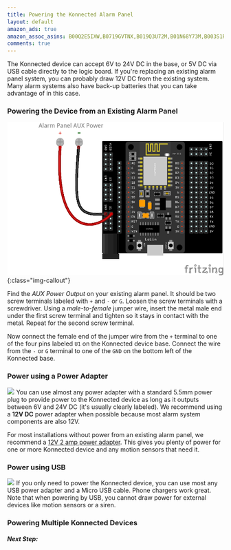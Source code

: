 ```yaml
---
title: Powering the Konnected Alarm Panel
layout: default
amazon_ads: true
amazon_assoc_asins: B00Q2E5IXW,B0719GVTNX,B019Q3U72M,B01N68Y73M,B003S1RQ2S
comments: true
---
```


The Konnected device can accept 6V to 24V DC in the base, or 5V DC via USB cable directly to the logic board. If you're
 replacing an existing alarm panel system, you can probably draw 12V DC from the existing system. Many alarm systems also
 have back-up batteries that you can take advantage of in this case.
 
### Powering the Device from an Existing Alarm Panel
 
![](/assets/images/power-from-alarm-panel_bb.png){:class="img-callout"}

Find the _AUX Power Output_ on your existing alarm panel. It should be two screw terminals labeled with `+` and `-` or `G`. 
Loosen the screw terminals with a screwdriver. Using a _male-to-female_ jumper wire, insert the metal male end under the
first screw terminal and tighten so it stays in contact with the metal. Repeat for the second screw terminal.

Now connect the female end of the jumper wire from the `+` terminal to one of the four pins labeled `U1` on the Konnected
device base. Connect the wire from the `-` or `G` terminal to one of the `GND` on the bottom left of the Konnected base.

### Power using a Power Adapter

<a class="img-inline" href="https://www.amazon.com/TMEZON-Power-Adapter-Supply-2-1mm/dp/B00Q2E5IXW/ref=as_li_ss_il?ie=UTF8&qid=1500792679&sr=8-3&keywords=12v+power+adapter&linkCode=li2&tag=konnected-io-20&linkId=44dda887943ef673638c36ce1ba83199" target="_blank"><img border="0" src="//ws-na.amazon-adsystem.com/widgets/q?_encoding=UTF8&ASIN=B00Q2E5IXW&Format=_SL160_&ID=AsinImage&MarketPlace=US&ServiceVersion=20070822&WS=1&tag=konnected-io-20" ></a><img src="https://ir-na.amazon-adsystem.com/e/ir?t=konnected-io-20&l=li2&o=1&a=B00Q2E5IXW" width="1" height="1" border="0" alt="" style="border:none !important; margin:0px !important;" />
You can use almost any power adapter with a standard 5.5mm power plug to provide power to the Konnected device as long
as it outputs between 6V and 24V DC (it's usually clearly labeled). We recommend using a **12V DC** power adapter when 
possible because most alarm system components are also 12V.
 
For most installations without power from an existing alarm panel, we recommend a [12V 2 amp power adapter](https://www.amazon.com/TMEZON-Power-Adapter-Supply-2-1mm/dp/B00Q2E5IXW/ref=as_li_ss_tl?ie=UTF8&qid=1500792679&sr=8-3&keywords=12v+power+adapter&linkCode=ll1&tag=konnected-io-20&linkId=6e536f3412becae1fbc9deb536cb1a43).
This gives you plenty of power for one or more Konnected device and any motion sensors that need it. 
 
### Power using USB

<a class="img-inline" href="https://www.amazon.com/gp/product/B00GF9T3I0/ref=as_li_ss_il?ie=UTF8&linkCode=li2&tag=konnected-io-20&linkId=081f3a7c91487f1a11b0158aa570eae4" target="_blank"><img border="0" src="//ws-na.amazon-adsystem.com/widgets/q?_encoding=UTF8&ASIN=B00GF9T3I0&Format=_SL160_&ID=AsinImage&MarketPlace=US&ServiceVersion=20070822&WS=1&tag=konnected-io-20" ></a><img src="https://ir-na.amazon-adsystem.com/e/ir?t=konnected-io-20&l=li2&o=1&a=B00GF9T3I0" width="1" height="1" border="0" alt="" style="border:none !important; margin:0px !important;" />
If you only need to power the Konnected device, you can use most any USB power adapter and a Micro USB cable. Phone chargers
work great. Note that when powering by USB, you cannot draw power for external devices like motion sensors or a siren.


### Powering Multiple Konnected Devices


  
##### **Next Step:** 
